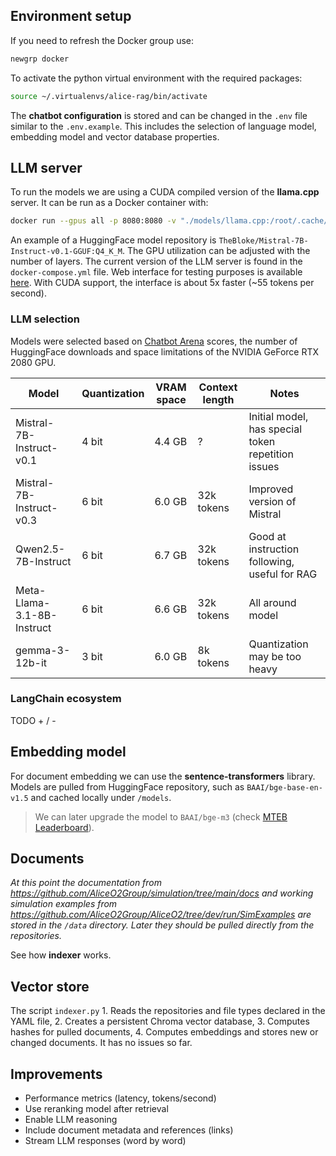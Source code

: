 ## Environment setup

If you need to refresh the Docker group use:
```bash
newgrp docker
```

To activate the python virtual environment with the required packages:
```bash
source ~/.virtualenvs/alice-rag/bin/activate
```

The **chatbot configuration** is stored and can be changed in the `.env` file similar to the `.env.example`. This includes the selection of language model,
embedding model and vector database properties.


## LLM server

To run the models we are using a CUDA compiled version of the **llama.cpp** server. It can be run as a Docker container with:
```bash
docker run --gpus all -p 8080:8080 -v "./models/llama.cpp:/root/.cache/llama.cpp" ghcr.io/ggml-org/llama.cpp:server-cuda --hf-repo <user>/<model>:<quant> --n-gpu-layers 50 --no-kv-offload --host 0.0.0.0
```

An example of a HuggingFace model repository is `TheBloke/Mistral-7B-Instruct-v0.1-GGUF:Q4_K_M`. The GPU utilization can be adjusted with the number of layers.
The current version of the LLM server is found in the `docker-compose.yml` file. Web interface for testing purposes is available [here](http://pc-alice-ph01:8080/).
With CUDA support, the interface is about 5x faster (~55 tokens per second).


### LLM selection

Models were selected based on [Chatbot Arena](https://huggingface.co/spaces/lmarena-ai/chatbot-arena-leaderboard) scores, the number of HuggingFace downloads 
and space limitations of the NVIDIA GeForce RTX 2080 GPU.

| Model                      | Quantization | VRAM space | Context length | Notes                                              |
|----------------------------|--------------|------------|----------------|----------------------------------------------------|
| Mistral-7B-Instruct-v0.1   | 4 bit        | 4.4 GB     | ?              | Initial model, has special token repetition issues |
| Mistral-7B-Instruct-v0.3   | 6 bit        | 6.0 GB     | 32k tokens     | Improved version of Mistral                        |
| Qwen2.5-7B-Instruct        | 6 bit        | 6.7 GB     | 32k tokens     | Good at instruction following, useful for RAG      |
| Meta-Llama-3.1-8B-Instruct | 6 bit        | 6.6 GB     | 32k tokens     | All around model                                   |
| gemma-3-12b-it             | 3 bit        | 6.0 GB     | 8k tokens      | Quantization may be too heavy                      |


### LangChain ecosystem

TODO + / -


## Embedding model

For document embedding we can use the **sentence-transformers** library. Models are pulled from HuggingFace repository, such as `BAAI/bge-base-en-v1.5`
and cached locally under `/models`. 

> We can later upgrade the model to `BAAI/bge-m3` (check [MTEB Leaderboard](https://huggingface.co/spaces/mteb/leaderboard)).


## Documents
_At this point the documentation from https://github.com/AliceO2Group/simulation/tree/main/docs and working simulation examples from https://github.com/AliceO2Group/AliceO2/tree/dev/run/SimExamples
are stored in the `/data` directory. Later they should be pulled directly from the repositories._

See how **indexer** works.


## Vector store

The script `indexer.py` 1. Reads the repositories and file types declared in the YAML file, 2. Creates a persistent Chroma vector database, 3. Computes hashes for pulled
documents, 4. Computes embeddings and stores new or changed documents. It has no issues so far.


## Improvements

- Performance metrics (latency, tokens/second)
- Use reranking model after retrieval
- Enable LLM reasoning
- Include document metadata and references (links)
- Stream LLM responses (word by word)

